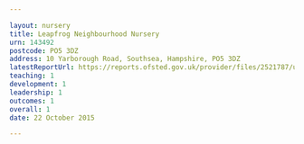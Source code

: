 ```yaml
---

layout: nursery
title: Leapfrog Neighbourhood Nursery
urn: 143492
postcode: PO5 3DZ
address: 10 Yarborough Road, Southsea, Hampshire, PO5 3DZ
latestReportUrl: https://reports.ofsted.gov.uk/provider/files/2521787/urn/143492.pdf
teaching: 1
development: 1
leadership: 1
outcomes: 1
overall: 1
date: 22 October 2015

---
```

